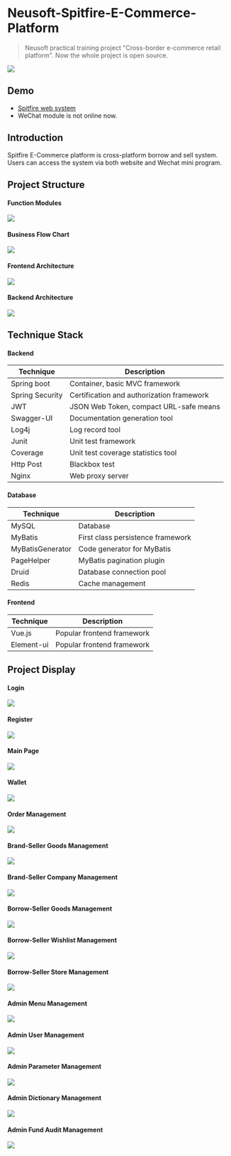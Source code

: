# Neusoft-Spitfire-E-Commerce-Platform 
> Neusoft practical training project "Cross-border e-commerce retail platform".
> Now the whole project is open source.

![](./image/project_picture.png)

## Demo
- [Spitfire web system](http://39.98.124.34/)
- WeChat module is not online now.

## Introduction
Spitfire E-Commerce platform is cross-platform borrow and sell system. Users can access the system via both website and Wechat mini program.

## Project Structure
#### Function Modules
![](./image/modules.png)

#### Business Flow Chart
![](./image/business_flow.png)

#### Frontend Architecture
![](./image/frontend.jpg)

#### Backend Architecture
![](./image/backend.png)

## Technique Stack

#### Backend
|Technique|Description|
|-----|-----|
|Spring boot|Container, basic MVC framework|
|Spring Security|Certification and authorization framework|
|JWT|JSON Web Token, compact URL-safe means|
|Swagger-UI|Documentation generation tool|
|Log4j|Log record tool|
|Junit|Unit test framework|
|Coverage|Unit test coverage statistics tool|
|Http Post|Blackbox test|
|Nginx|Web proxy server|

#### Database
|Technique|Description|
|-----|-----|
|MySQL|Database|
|MyBatis|First class persistence framework|
|MyBatisGenerator|Code generator for MyBatis|
|PageHelper|MyBatis pagination plugin|
|Druid|Database connection pool|
|Redis|Cache management|


#### Frontend
|Technique|Description|
|-----|-----|
|Vue.js|Popular frontend framework|
|Element-ui|Popular frontend framework|

## Project Display
#### Login
![](./image/login.png)

#### Register
![](./image/register.png)

#### Main Page
![](./image/main_page.png)

#### Wallet
![](./image/wallet.png)

#### Order Management
![](./image/order_management.png)

#### Brand-Seller Goods Management
![](./image/mvo_goods_management.png)

#### Brand-Seller Company Management
![](./image/mvo_company.png)

#### Borrow-Seller Goods Management
![](./image/bvo_goods.png)

#### Borrow-Seller Wishlist Management
![](./image/bvo_wishlist.png)

#### Borrow-Seller Store Management
![](./image/bvo_store.png)

#### Admin Menu Management
![](./image/admin_menu_management.png)

#### Admin User Management
![](./image/admin_user_management.png)

#### Admin Parameter Management
![](./image/parameter_management.png)

#### Admin Dictionary Management
![](./image/data_management.png)

#### Admin Fund Audit Management
![](./image/admin_fund.png)
